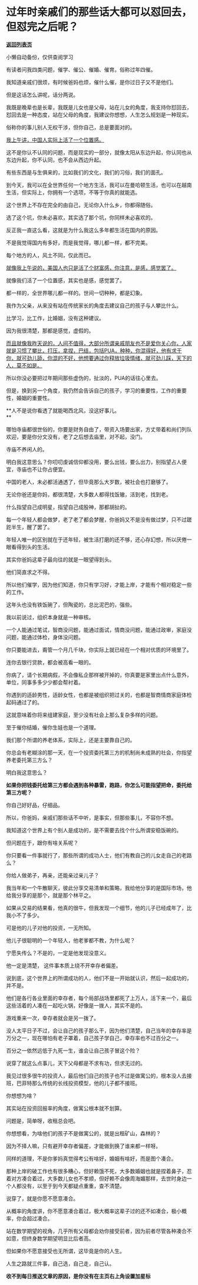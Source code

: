 # 过年时亲戚们的那些话大都可以怼回去，但怼完之后呢？

[**返回列表页**](/gzh/记忆承载3)

小懒自动备份，仅供查阅学习

有读者问我四类问题，催学、催公、催婚、催育。俗称过年四催。

我知道亲戚们很烦，有时候爸妈也烦，催什么催，是你过日子又不是他们。  

但是这话怎么讲呢，话分两说。  

我既是晚辈也是长辈，我既是儿女也是父母，站在儿女的角度，我支持你怼回去，怼回去是一种态度，站在父母的角度，我建议你想想，人生怎么规划是一种现实。

俗称你的事儿别人无权干涉，但你自己，总是要面对的。

[我上午讲，中国人实际上活了一个位置感。](http://mp.weixin.qq.com/s?__biz=MzU0MjYwNDU2Mw==&mid=2247513494&idx=1&sn=1d446e18f3e98ac883e9d13d1cb2a22a&chksm=fb1ad9eacc6d50fc9f2596868ea6ca5b0ce8a640d1a14c420ef22384c73d0799ecee878a47f1&scene=21#wechat_redirect)

这不是你认不认同的问题，而是现实的一部分，就像太阳从东边升起，你认同也从东边升起，你不认同，也不会从西边升起。  

有些东西是与生俱来的，比如我们的文化，我们的习俗，我们的面孔。  

到今天，我可以在全世界任何一个地方生活，我可以在曼哈顿生活，也可以在越南生活，但实际上，你拥有一个选项，不等于你真的就能选。  

这个世界上不存在完全的由自己，无论你入什么乡，你都得随俗。  

选了这个坑，你未必喜欢，其实选了那个坑，你同样未必喜欢的。  

反正我一直这么看，这就是为什么我这么多年都生活在国内的原因。  

不是我觉得国内有多好，而是我觉得，哪儿都一样，都不完美。  

每个地方的人，风土不同，仅此而已。  

[就像我上午说的，美国人也只是活了个财富感，你注意，是感，感觉罢了。](http://mp.weixin.qq.com/s?__biz=MzU0MjYwNDU2Mw==&mid=2247513494&idx=1&sn=1d446e18f3e98ac883e9d13d1cb2a22a&chksm=fb1ad9eacc6d50fc9f2596868ea6ca5b0ce8a640d1a14c420ef22384c73d0799ecee878a47f1&scene=21#wechat_redirect)

就像我们活了一个位置感，其实也是感，感觉罢了。

都一样的，全世界哪儿都一样的。世间一切种种，都是幻象。  

我作为父亲，从来没有站在传统家长的角度去建议自己的孩子与人攀比什么。  

比学习，比工作，比婚姻，没有这种建议。

因为我很清楚，那都是感觉，虚假的。  

[而且就像我昨天说的，人间不值得，大部分所谓亲戚朋友也不是爱你关心你，人家就是习惯了攀比，打压，拿捏，巴结，包括PUA，种种，你混得好，他有求于你，就可劲儿舔，你混的不好，他想要通过你释放垃圾情绪，就可劲儿踩，天下的人，莫不如是。](http://mp.weixin.qq.com/s?__biz=MzU0MjYwNDU2Mw==&mid=2247513493&idx=1&sn=e2a7edad82f44b1bc5ea5146dee9dea1&chksm=fb1ad9e9cc6d50ffbbe3840057e33f808d99284e3cc446553f2fe90bf280bbc0f410251a0e7b&scene=21#wechat_redirect)  

所以你没必要把过年期间那些虚伪的，扯淡的，PUA的话往心里去。

但是，换到另一个角度，我仍然会告诉自己的孩子，学习的重要性，工作的重要性，婚姻的重要性。  

 **人不是说你看透了就能喝西北风，没这好事儿。  
**

哪怕寺庙都很世俗的，你要是财务自由了，带资入场要出家，方丈带着和尚们列队欢迎，要是你分文没有，老了之后想去庙里，对不起，没门。

寺庙不养闲人的。  

明白我这意思么？你叨叨虔诚信仰都没用，要么出钱，要么出力，别指望占人便宜，寺庙也不让你占便宜。  

中国的老人，未必都活通透了，但毕竟那么大岁数，被社会也打磨够了。  

无论你爸还是你妈，都很清楚，大多数人都得找饭辙，活到老，找到老。  

什么指望自己成明星，指望自己成股神，那都胡扯的。

每一个年轻人都会做梦，老了老了都会梦醒，你爸妈又不是没有做过梦，只不过蹉跎半生，醒了罢了。  

年轻人唯一的区别就在于还年轻，被生活打磨的还不够，还心存幻想，所以厌倦一眼看得到头的生活。  

其实你爸妈这辈子最向往的就是一眼望得到头。

他们简直求之不得。  

所以他们催学，因为他们知道，你只有学习好，才能上岸，才能有个相对稳定一些的工作。  

这年头也没有铁饭碗了，但陶瓷的，总比泥巴的，强些。

我以前说过，组织本身就是一种审核。  

一个人能通过笔试，智商没问题，能通过面试，情商没问题，能通过政审，家庭没问题，能通过体检，身体没问题。  

你只要能进去，甭管一个月几千块，你实际上就已经在一个相对优质的环境里了。  

连你去银行贷款，都会被高看一眼的。

你病了，请个长期病假，不会像私企那样被开掉的，你真要是家里出点什么意外，单位，同事多多少少都会帮衬着。  

你遇到的适龄男性，适龄女性，也都是被组织把过关的，也都是智商情商家庭体检起码通过了的。  

这就意味着你将来组建家庭，至少没有社会上那么复杂多样的问题。  

至于催你结婚，催你生娃也是一个道理。  

我们那个所谓的养老体系，实际上，还是主要靠自己的。  

你总会有老糊涂的那一天，在一个投资委托第三方的机制尚未成熟的社会，你指望养老委托第三方么？  

明白我这意思么？

 **如果你把钱委托给第三方都会遇到各种暴雷，跑路，你怎么可能指望把命，委托给第三方呢？**  

你自己好好品，仔细品。

所以，你爸妈，亲戚们那些话不中听，是事实，但那些事儿，不容你不想。  

我知道这个世界上有个别人是成功的，是不需要去找个什么所谓安稳饭碗的。  

但问题在于，跟你有啥关系呢？  

你只要看一件事就行了，那些所谓的成功人士，他们有教自己的儿女走自己的老路么？  

你给人做弟子，再亲，还能亲过亲儿子？  

我当年和一个牛散聊天，彼此分享交易清单和策略，我给他分享的是国际市场，他给我分享的是那个，就是那个林平之。  

如果从交易的结果看，他真的很牛，但我发现一个细节，他的儿子已经成年了，比我小不了多少。  

可是他的儿子对他的投资，一无所知。  

他儿子很聪明的一个年轻人，他老爹都不教，为什么呢？  

宁愿失传么？不是的，一定是他发现没意义。  

他一定是清楚， 这件事本质上绕不开幸存者偏差。  

说到底，这个世界上的所谓成功的人，他们不是一开始就认识，然后一起成功的，并不是。

他们是各行各业里面的幸存者，每个局部战场里都死了上万人，活下来一个，最后这些活着的人凑在一起吃火锅，好像是一拨人，其实不是的。

游戏重来一次，幸存者就会是另一拨了。  

没人太平日子不过，会让自己的孩子那么干，因为他们清楚，自己当年的幸存率是万分之一，现在哪怕有老子罩着，自己孩子学自己，幸存率也不过百分之一。  

百分之一依然远低于九死一生，谁会让自己孩子冒这个险？

说穿了就这么点事儿，天下父母都是不求有功，但求无过的。  

我见过很多很牛的投资人，最后他们自己的孩子也不过是做寓公的，根本没人去接班，巴菲特那么传统的长线投资模型，他的儿子都不接班。

你想想为啥？

其实站在投资回报率的角度，做寓公根本就不划算。

问题是，简单呀，收租总会吧。

你想想看，为啥他们的孩子不是做寓公的，就是出租矿山，森林的？

因为不择人嘛，只有避开幸存者偏差，才能做到换了谁来都一样呀。  

同样的道理，不是你爹妈真觉得考公有啥好，婚姻有啥好，而是图个凑合。  

那种上岸的破工作也有很多糟心，但好赖饿不死，大多数婚姻也就是捏着鼻子，忍着对方凑合着过，大多数儿女也不孝顺，但好赖不会像周海媚那样，去世时身边一个人都没有，以至于到今天都疑点重重，查不清楚。

说穿了，就是你愿不愿意凑合。  

从概率的角度讲，你不愿意凑合着过，极大概率这辈子过的还不如凑合，极小概率，你会超过凑合。  

站在数学期望的视角，几乎所有父母都会劝你接受前者，因为前者尽管各种凑合不如意，但终身数学期望明显比后者高。  

但如果你不愿意接受也无所谓，这毕竟是你的人生。

人生之路就三件事，自己选，自己走，自己认。

 **收不到每日推送文章的原因，是你没有在主页右上角设置加星标**

